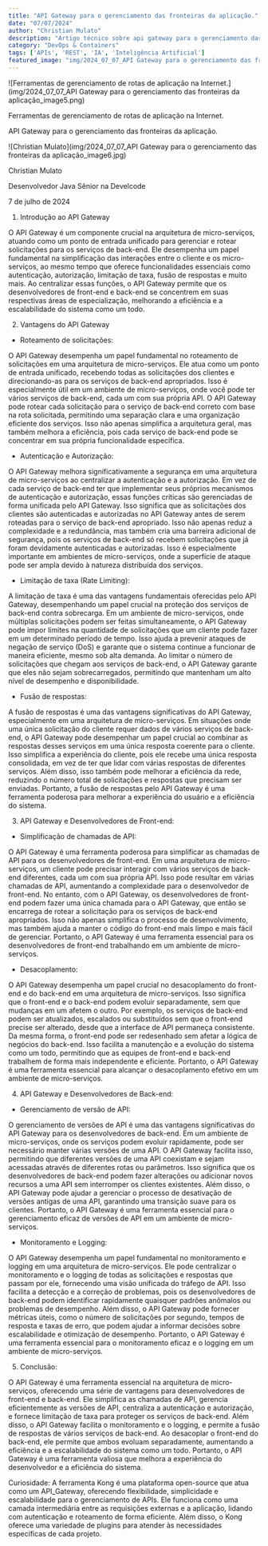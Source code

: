```yaml
---
title: "API Gateway para o gerenciamento das fronteiras da aplicação."
date: "07/07/2024"
author: "Christian Mulato"
description: "Artigo técnico sobre api gateway para o gerenciamento das fronteiras da aplicação."
category: "DevOps & Containers"
tags: ['APIs', 'REST', 'IA', 'Inteligência Artificial']
featured_image: "img/2024_07_07_API Gateway para o gerenciamento das fronteiras da aplicação_featured.jpg"
---
```


![Ferramentas de gerenciamento de rotas de aplicação na Internet.](img/2024_07_07_API Gateway para o gerenciamento das fronteiras da aplicação_image5.png)

Ferramentas de gerenciamento de rotas de aplicação na Internet.

API Gateway para o gerenciamento das fronteiras da aplicação.

![Christian Mulato](img/2024_07_07_API Gateway para o gerenciamento das fronteiras da aplicação_image6.jpg)

Christian Mulato

Desenvolvedor Java Sênior na Develcode

7 de julho de 2024

1. Introdução ao API Gateway

O API Gateway é um componente crucial na arquitetura de micro-serviços, atuando como um ponto de entrada unificado para gerenciar e rotear solicitações para os serviços de back-end. Ele desempenha um papel fundamental na simplificação das interações entre o cliente e os micro-serviços, ao mesmo tempo que oferece funcionalidades essenciais como autenticação, autorização, limitação de taxa, fusão de respostas e muito mais. Ao centralizar essas funções, o API Gateway permite que os desenvolvedores de front-end e back-end se concentrem em suas respectivas áreas de especialização, melhorando a eficiência e a escalabilidade do sistema como um todo.

2. Vantagens do API Gateway

- Roteamento de solicitações:

O API Gateway desempenha um papel fundamental no roteamento de solicitações em uma arquitetura de micro-serviços. Ele atua como um ponto de entrada unificado, recebendo todas as solicitações dos clientes e direcionando-as para os serviços de back-end apropriados. Isso é especialmente útil em um ambiente de micro-serviços, onde você pode ter vários serviços de back-end, cada um com sua própria API. O API Gateway pode rotear cada solicitação para o serviço de back-end correto com base na rota solicitada, permitindo uma separação clara e uma organização eficiente dos serviços. Isso não apenas simplifica a arquitetura geral, mas também melhora a eficiência, pois cada serviço de back-end pode se concentrar em sua própria funcionalidade específica.

- Autenticação e Autorização:

O API Gateway melhora significativamente a segurança em uma arquitetura de micro-serviços ao centralizar a autenticação e a autorização. Em vez de cada serviço de back-end ter que implementar seus próprios mecanismos de autenticação e autorização, essas funções críticas são gerenciadas de forma unificada pelo API Gateway. Isso significa que as solicitações dos clientes são autenticadas e autorizadas no API Gateway antes de serem roteadas para o serviço de back-end apropriado. Isso não apenas reduz a complexidade e a redundância, mas também cria uma barreira adicional de segurança, pois os serviços de back-end só recebem solicitações que já foram devidamente autenticadas e autorizadas. Isso é especialmente importante em ambientes de micro-serviços, onde a superfície de ataque pode ser ampla devido à natureza distribuída dos serviços.

- Limitação de taxa (Rate Limiting):

A limitação de taxa é uma das vantagens fundamentais oferecidas pelo API Gateway, desempenhando um papel crucial na proteção dos serviços de back-end contra sobrecarga. Em um ambiente de micro-serviços, onde múltiplas solicitações podem ser feitas simultaneamente, o API Gateway pode impor limites na quantidade de solicitações que um cliente pode fazer em um determinado período de tempo. Isso ajuda a prevenir ataques de negação de serviço (DoS) e garante que o sistema continue a funcionar de maneira eficiente, mesmo sob alta demanda. Ao limitar o número de solicitações que chegam aos serviços de back-end, o API Gateway garante que eles não sejam sobrecarregados, permitindo que mantenham um alto nível de desempenho e disponibilidade.

- Fusão de respostas:

A fusão de respostas é uma das vantagens significativas do API Gateway, especialmente em uma arquitetura de micro-serviços. Em situações onde uma única solicitação do cliente requer dados de vários serviços de back-end, o API Gateway pode desempenhar um papel crucial ao combinar as respostas desses serviços em uma única resposta coerente para o cliente. Isso simplifica a experiência do cliente, pois ele recebe uma única resposta consolidada, em vez de ter que lidar com várias respostas de diferentes serviços. Além disso, isso também pode melhorar a eficiência da rede, reduzindo o número total de solicitações e respostas que precisam ser enviadas. Portanto, a fusão de respostas pelo API Gateway é uma ferramenta poderosa para melhorar a experiência do usuário e a eficiência do sistema.

3. API Gateway e Desenvolvedores de Front-end:

- Simplificação de chamadas de API:

O API Gateway é uma ferramenta poderosa para simplificar as chamadas de API para os desenvolvedores de front-end. Em uma arquitetura de micro-serviços, um cliente pode precisar interagir com vários serviços de back-end diferentes, cada um com sua própria API. Isso pode resultar em várias chamadas de API, aumentando a complexidade para o desenvolvedor de front-end. No entanto, com o API Gateway, os desenvolvedores de front-end podem fazer uma única chamada para o API Gateway, que então se encarrega de rotear a solicitação para os serviços de back-end apropriados. Isso não apenas simplifica o processo de desenvolvimento, mas também ajuda a manter o código do front-end mais limpo e mais fácil de gerenciar. Portanto, o API Gateway é uma ferramenta essencial para os desenvolvedores de front-end trabalhando em um ambiente de micro-serviços.

- Desacoplamento:

O API Gateway desempenha um papel crucial no desacoplamento do front-end e do back-end em uma arquitetura de micro-serviços. Isso significa que o front-end e o back-end podem evoluir separadamente, sem que mudanças em um afetem o outro. Por exemplo, os serviços de back-end podem ser atualizados, escalados ou substituídos sem que o front-end precise ser alterado, desde que a interface de API permaneça consistente. Da mesma forma, o front-end pode ser redesenhado sem afetar a lógica de negócios do back-end. Isso facilita a manutenção e a evolução do sistema como um todo, permitindo que as equipes de front-end e back-end trabalhem de forma mais independente e eficiente. Portanto, o API Gateway é uma ferramenta essencial para alcançar o desacoplamento efetivo em um ambiente de micro-serviços.

4. API Gateway e Desenvolvedores de Back-end:

- Gerenciamento de versão de API:

O gerenciamento de versões de API é uma das vantagens significativas do API Gateway para os desenvolvedores de back-end. Em um ambiente de micro-serviços, onde os serviços podem evoluir rapidamente, pode ser necessário manter várias versões de uma API. O API Gateway facilita isso, permitindo que diferentes versões de uma API coexistam e sejam acessadas através de diferentes rotas ou parâmetros. Isso significa que os desenvolvedores de back-end podem fazer alterações ou adicionar novos recursos a uma API sem interromper os clientes existentes. Além disso, o API Gateway pode ajudar a gerenciar o processo de desativação de versões antigas de uma API, garantindo uma transição suave para os clientes. Portanto, o API Gateway é uma ferramenta essencial para o gerenciamento eficaz de versões de API em um ambiente de micro-serviços.

- Monitoramento e Logging:

O API Gateway desempenha um papel fundamental no monitoramento e logging em uma arquitetura de micro-serviços. Ele pode centralizar o monitoramento e o logging de todas as solicitações e respostas que passam por ele, fornecendo uma visão unificada do tráfego de API. Isso facilita a detecção e a correção de problemas, pois os desenvolvedores de back-end podem identificar rapidamente quaisquer padrões anômalos ou problemas de desempenho. Além disso, o API Gateway pode fornecer métricas úteis, como o número de solicitações por segundo, tempos de resposta e taxas de erro, que podem ajudar a informar decisões sobre escalabilidade e otimização de desempenho. Portanto, o API Gateway é uma ferramenta essencial para o monitoramento eficaz e o logging em um ambiente de micro-serviços.

5. Conclusão:

O API Gateway é uma ferramenta essencial na arquitetura de micro-serviços, oferecendo uma série de vantagens para desenvolvedores de front-end e back-end. Ele simplifica as chamadas de API, gerencia eficientemente as versões de API, centraliza a autenticação e autorização, e fornece limitação de taxa para proteger os serviços de back-end. Além disso, o API Gateway facilita o monitoramento e o logging, e permite a fusão de respostas de vários serviços de back-end. Ao desacoplar o front-end do back-end, ele permite que ambos evoluam separadamente, aumentando a eficiência e a escalabilidade do sistema como um todo. Portanto, o API Gateway é uma ferramenta valiosa que melhora a experiência do desenvolvedor e a eficiência do sistema.

Curiosidade: A ferramenta Kong é uma plataforma open-source que atua como um API_Gateway, oferecendo flexibilidade, simplicidade e escalabilidade para o gerenciamento de APIs. Ele funciona como uma camada intermediária entre as requisições externas e a aplicação, lidando com autenticação e roteamento de forma eficiente. Além disso, o Kong oferece uma variedade de plugins para atender às necessidades específicas de cada projeto.
